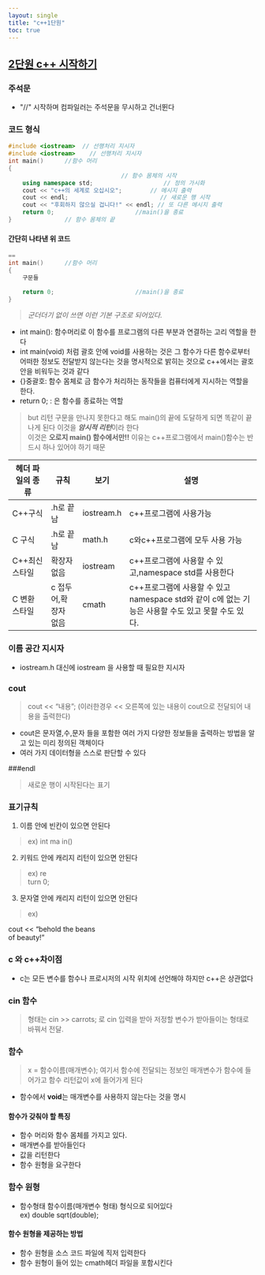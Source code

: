 ```yaml
---
layout: single
title: "c++1단원"
toc: true
---
```


## <u>2단원 c++ 시작하기</u>
### 주석문
+ "//" 시작하며 컴파일러는 주석문을 무시하고 건너뛴다

### 코드 형식
```cpp
#include <iostream>  // 선행처리 지시자
#include <iostream>    // 선행처리 지시자
int main()      //함수 머리
{
                                // 함수 몸체의 시작
    using namespace std;                    // 정의 가시화 
    cout << "c++의 세계로 오십시오";        // 메시지 출력
    cout << endl;                          // 새로운 행 시작
    cout << "후회하지 않으실 겁니다!" << endl; // 또 다른 메시지 출력
    return 0;                       //main()을 종료
}               // 함수 몸체의 끝
```             
#### 간단히 나타낸 위 코드
```cpp 
==
int main()      //함수 머리
{
    구문들

    return 0;                       //main()을 종료
}
```            
> *군더더기 없이 쓰면 이런 기본 구조로 되어있다.*
+ int main(): 함수머리로 이 함수를 프로그램의 다른 부분과 연결하는 고리 역할을 한다
+ int main(void) 처럼 괄호 안에 void를 사용하는 것은 그 함수가 다른 함수로부터 어떠한 정보도 전달받지 않는다는 것을 명시적으로 밝히는 것으로 c++에서는 괄호안을 비워두는 것과 같다
+ {}중괄호: 함수 몸체로 금 함수가 처리하는 동작들을 컴퓨터에게 지시하는 역할을 한다.
+ return 0; : 은 함수를 종료하는 역할
> but 리턴 구문을 만나지 못한다고 해도 main()의 끝에 도달하게 되면 똑같이 끝나게 된다
이것을 ***암시적 리턴***이라 한다<br>이것은 **오로지 main() 함수에서만!!**
이유는 c++프로그램에서 main()함수는 반드시 하나 있어야 하기 때문


|헤더 파일의 종류|규칙|보기|설명| 
|--|--|--|--|
|C++구식|.h로 끝남|iostream.h|c++프로그램에 사용가능|
|C 구식|.h로 끝남|math.h|c와c++프로그램에 모두 사용 가능|
|C++최신 스타일|확장자 없음	|iostream|	c++프로그램에 사용할 수 있고,namespace std를 사용한다|
|C 변환 스타일	|c 접두어,확장자 없음|	cmath|	c++프로그램에 사용할 수 있고 namespace std와 같이 c에 없는 기능은 사용할 수도 있고 못할 수도 있다.|

### 이름 공간 지시자
+ iostream.h 대신에 iostream 을 사용할 때 필요한 지시자

### cout
> cout << “내용”;
(이러한경우 << 오른쪽에 있는 내용이 cout으로 전달되어 내용을 출력한다)
+ cout은 문자열,수,문자 들을 포함한 여러 가지 다양한 정보들을 출력하는 방법을 알고 있는 미리 정의된 객체이다
+ 여러 가지 데이터형을 스스로 판단할 수 있다

###endl
> 새로운 행이 시작된다는 표기






### 표기규칙
1.  이름 안에 빈칸이 있으면 안된다
> ex) int ma   in()
2. 키워드 안에 캐리지 리턴이 있으면 안된다
> ex) 
     re <br>
     turn 0;
3.  문자열 안에 캐리지 리턴이 있으면 안된다
> ex)
 
 cout << “behold the beans <br>
	of beauty!”
### c 와 c++차이점 
+ c는 모든 변수를 함수나 프로시저의 시작 위치에 선언해야 하지만 c++은 상관없다
### cin 함수
> 형태는 cin >> carrots; 로 cin 입력을 받아 저정할 변수가 받아들이는 형태로 바꿔서 전달.

### 함수
> x = 함수이름(매개변수);  여기서 함수에 전달되는 정보인 매개변수가 함수에 들어가고 함수 리턴값이 x에 들어가게 된다
+ 함수에서 **void**는 매개변수를 사용하지 않는다는 것을 명시
#### 함수가 갖춰야 할 특징
+ 함수 머리와 함수 몸체를 가지고 있다.
+ 매개변수를 받아들인다
+ 값을 리턴한다
+ 함수 원형을 요구한다
### 함수 원형
+ 함수형태 함수이름(매개변수 형태) 형식으로 되어있다
<br> ex) double sqrt(double);
#### 함수 원형을 제공하는 방법
+ 함수 원형을 소스 코드 파일에 직저 입력한다
+ 함수 원형이 들어 있는 cmath헤더 파일을 포함시킨다
